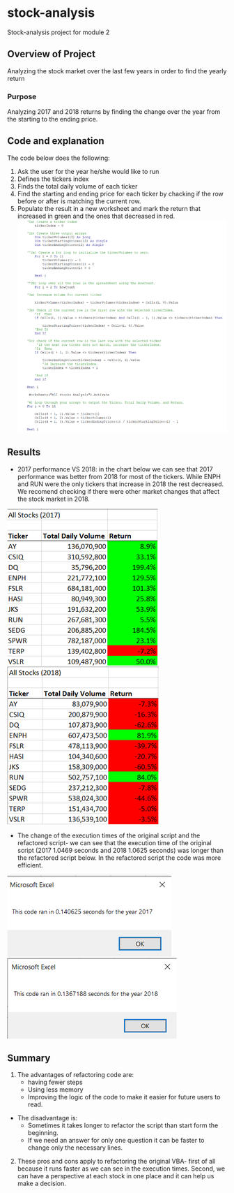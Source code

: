 # stock-analysis
Stock-analysis project for module 2
## Overview of Project
Analyzing the stock market over the last few years in order to find the yearly return
### Purpose
Analyzing 2017 and 2018 returns by finding the change over the year from the starting to the ending price.
## Code and explanation
The code below does the following:
1. Ask the user for the year he/she would like to run
2. Defines the tickers index
3. Finds the total daily volume of each ticker
4. Find the starting and ending price for each ticker by chacking if the row before or after is matching the current row.
5. Populate the result in a new worksheet and mark the return that increased in green and the ones that decreased in red.
![Code example.png](https://github.com/Yahel-Epel/stock-analysis/blob/main/Resources/Code_example.png)

## Results
- 2017 performance VS 2018: in the chart below we can see that 2017 performance was better from 2018 for most of the tickers. While ENPH and RUN were the only tickers that increase in 2018 the rest decreased. 
We recomend checking if there were other market changes that affect the stock market in 2018. 

![2017 All Stocks.png](https://github.com/Yahel-Epel/stock-analysis/blob/main/Resources/2017_All_Stocks.png)
![2018 All Stocks.png](https://github.com/Yahel-Epel/stock-analysis/blob/main/Resources/2018_All_Stocks.png)
- The change of the execution times of the original script and the refactored script- we can see that the execution time of the original script (2017 1.0469 seconds and 2018 1.0625 seconds) was longer than the refactored script below. In the refactored script the code was more efficient. 

![VBA_Challenge_2017.png](https://github.com/Yahel-Epel/stock-analysis/blob/main/Resources/VBA_Challenge_2017.png)
![VBA_Challenge_2018.png](https://github.com/Yahel-Epel/stock-analysis/blob/main/Resources/VBA_Challenge_2018.png)
## Summary
1. The advantages of refactoring code are: 
    - having fewer steps 
    - Using less memory
    - Improving the logic of the code to make it easier for future users to read. 
- The disadvantage is:
     - Sometimes it takes longer to refactor the script than start form the beginning.
     - If we need an answer for only one question it can be faster to change only the necessary lines. 
2. These pros and cons apply to refactoring the original VBA- first of all because it runs faster as we can see in the execution times. Second, we can have a perspective at each stock in one place and it can help us make a decision. 
